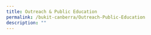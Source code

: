 ```yaml
---
title: Outreach & Public Education
permalink: /bukit-canberra/Outreach-Public-Education
description: ""
---
```

